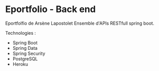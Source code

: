 # Eportfolio - Back end

Eportfolfio de Arsène Lapostolet
Ensemble d'APIs RESTfull spring boot. 

Technologies : 

* Spring Boot
* Spring Data
* Spring Security
* PostgreSQL
* Heroku
